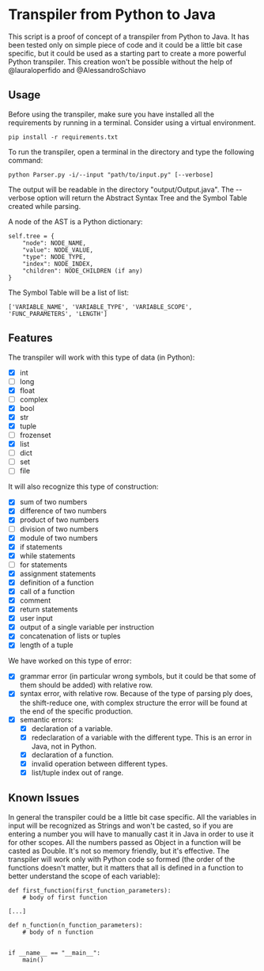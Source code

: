 # Transpiler from Python to Java

This script is a proof of concept of a transpiler from Python to Java. It has been tested only on simple piece of code and it could be a little bit case specific, but it could be used as a starting part to create a more powerful Python transpiler.
This creation won't be possible without the help of @lauraloperfido and @AlessandroSchiavo


## Usage

Before using the transpiler, make sure you have installed all the requirements by running in a terminal. Consider using a virtual environment.

``` pip install -r requirements.txt ```

To run the transpiler, open a terminal in the directory and type the following command:

``` python Parser.py -i/--input "path/to/input.py" [--verbose] ```

The output will be readable in the directory "output/Output.java".
The --verbose option will return the Abstract Syntax Tree and the Symbol Table created while parsing.

A node of the AST is a Python dictionary:

``` 
self.tree = {
    "node": NODE_NAME,
    "value": NODE_VALUE,
    "type": NODE_TYPE,
    "index": NODE_INDEX,
    "children": NODE_CHILDREN (if any)
}
```

The Symbol Table will be a list of list:

``` 
['VARIABLE_NAME', 'VARIABLE_TYPE', 'VARIABLE_SCOPE', 'FUNC_PARAMETERS', 'LENGTH']
```

## Features

The transpiler will work with this type of data (in Python):
- [x] int
- [ ] long
- [x] float
- [ ] complex
- [x] bool
- [x] str
- [x] tuple
- [ ] frozenset
- [x] list
- [ ] dict
- [ ] set
- [ ] file

It will also recognize this type of construction:
- [x] sum of two numbers
- [x] difference of two numbers
- [x] product of two numbers
- [ ] division of two numbers
- [x] module of two numbers
- [x] if statements
- [x] while statements
- [ ] for statements
- [x] assignment statements
- [x] definition of a function
- [x] call of a function
- [x] comment
- [x] return statements
- [x] user input
- [x] output of a single variable per instruction
- [x] concatenation of lists or tuples
- [x] length of a tuple

We have worked on this type of error:
- [x] grammar error (in particular wrong symbols, but it could be that some of them should be added) with relative row.
- [x] syntax error, with relative row. Because of the type of parsing ply does, the shift-reduce one, with complex structure the error will be found at the end of the specific production.
- [x] semantic errors:
  - [x] declaration of a variable.
  - [x] redeclaration of a variable with the different type. This is an error in Java, not in Python.
  - [x] declaration of a function.
  - [x] invalid operation between different types.
  - [x] list/tuple index out of range.

## Known Issues

In general the transpiler could be a little bit case specific.
All the variables in input will be recognized as Strings and won't be casted, so if you are entering a number you will have to manually cast it in Java in order to use it for other scopes.
All the numbers passed as Object in a function will be casted as Double. It's not so memory friendly, but it's effective.
The transpiler will work only with Python code so formed (the order of the functions doesn't matter, but it matters that all is defined in a function to better understand
the scope of each variable):


``` 
def first_function(first_function_parameters):
    # body of first function
    
[...]

def n_function(n_function_parameters):
    # body of n function
    

if __name__ == "__main__":
    main()

```
